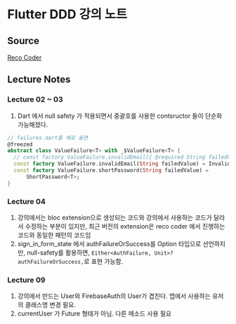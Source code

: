 # Flutter DDD 강의 노트
## Source
[Reco Coder](https://resocoder.com/2020/03/09/flutter-firebase-ddd-course-1-domain-driven-design-principles/)

## Lecture Notes
### Lecture 02 ~ 03
  1. Dart 에서 null safety 가 적용되면서 중괄호를 사용한 contsructor 들이 단순화 가능해졌다.
  ```dart
  // failures.dart를 예로 들면
  @freezed
  abstract class ValueFailure<T> with _$ValueFailure<T> {
    // const factory ValueFailure.invalidEmail({ @required String failedValue }) = InvalidEmail<T>; 이런 형식이
    const factory ValueFailure.invalidEmail(String failedValue) = InvalidEmail<T>; // 이렇게 표현 가능함.
    const factory ValueFailure.shortPassword(String failedValue) =
        ShortPassword<T>;
  }
  ```
### Lecture 04
  1. 강의에서는 bloc extension으로 생성되는 코드와 강의에서 사용하는 코드가 달라서 수정하는 부분이 있지만, 최근 버전의 extension은 reco coder 에서 진행하는 코드와 동일한 패턴의 코드임
  2. sign_in_form_state 에서 authFailureOrSuccess를 Option 타입으로 선언하지만, null-safety를 활용하면, `Either<AuthFailure, Unit>? authFailureOrSuccess,`로 표현 가능함.

### Lecture 09
  1. 강의에서 만드는 User와 FirebaseAuth의 User가 겹친다. 앱에서 사용하는 유저의 클래스명 변경 필요.
  2. currentUser 가 Future 형태가 아님. 다른 메소드 사용 필요